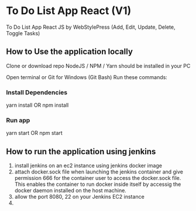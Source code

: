 # To Do List App React (V1)

To Do List App React JS by WebStylePress (Add, Edit, Update, Delete, Toggle Tasks)

## How to Use the application locally

Clone or download repo
NodeJS / NPM / Yarn should be installed in your PC

Open terminal or Git for Windows (Git Bash)
Run these commands:

### Install Dependencies
yarn install OR npm install
### Run app
yarn start OR npm start

## How to run the application using jenkins
1) install jenkins on an ec2 instance using jenkins docker image
2) attach docker.sock file when launching the jenkins container and give permission 666 for the container user to access the docker.sock file. This enables the container to run docker inside itself by accessig the docker daemon installed on the host machine.
3) allow the port 8080, 22 on your Jenkins EC2 instance
4) 

